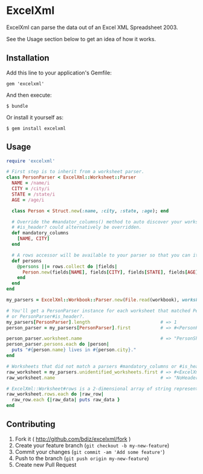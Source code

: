# ExcelXml

ExcelXml can parse the data out of an Excel XML Spreadsheet 2003.

See the Usage section below to get an idea of how it works.

## Installation

Add this line to your application's Gemfile:

    gem 'excelxml'

And then execute:

    $ bundle

Or install it yourself as:

    $ gem install excelxml

## Usage

```ruby
require 'excelxml'

# First step is to inherit from a worksheet parser.
class PersonParser < ExcelXml::Worksheet::Parser
  NAME = /name/i
  CITY = /city/i
  STATE = /state/i
  AGE = /age/i

  class Person < Struct.new(:name, :city, :state, :age); end

  # Override the #mandator_columns() method to auto discover your worksheets header row. 
  # #is_header? could alternatively be overridden.
  def mandatory_columns
    [NAME, CITY]
  end

  # A rows accessor will be available to your parser so that you can iterate through worksheet data.
  def persons
    @persons ||= rows.collect do |fields| 
      Person.new(fields[NAME], fields[CITY], fields[STATE], fields[AGE])
    end
  end
end

my_parsers = ExcelXml::Workbook::Parser.new(File.read(workbook), worksheet_parsers: PersonParser) 

# You'll get a PersonParser instance for each worksheet that matched PersonParser#mandatory_columns
# or PersonParser#is_header?.
my_parsers[PersonParser].length                          # => 1
person_parser = my_parsers[PersonParser].first           # => #<PersonParser:0x00555555f42ab8>

person_parser.worksheet.name                             # => "PersonSheet"
person_parser.persons.each do |person| 
  puts "#{person.name} lives in #{person.city}."
end

# Worksheets that did not match a parsers #mandatory_columns or #is_header? end up here.
raw_worksheet = my_parsers.unidentified_worksheets.first # => #<ExcelXml::Worksheet:0x00555555f43841>
raw_worksheet.name                                       # => "NoHeaderSheet"

# ExcelXml::Worksheet#rows is a 2-dimensional array of string representing your worksheet.
raw_worksheet.rows.each do |raw_row| 
  raw_row.each {|raw_data| puts raw_data }
end
```

## Contributing

1. Fork it ( http://github.com/bdiz/excelxml/fork )
2. Create your feature branch (`git checkout -b my-new-feature`)
3. Commit your changes (`git commit -am 'Add some feature'`)
4. Push to the branch (`git push origin my-new-feature`)
5. Create new Pull Request

